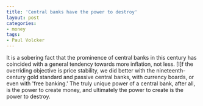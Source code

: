 ```yaml
---
title: 'Central banks have the power to destroy'
layout: post
categories:
- money
tags:
- Paul Volcker
---
```


It is a sobering fact that the prominence of central banks in this century has coincided with a general tendency towards more inflation, not less. \[I\]f the overriding objective is price stability, we did better with the nineteenth-century gold standard and passive central banks, with currency boards, or even with 'free banking.' The truly unique power of a central bank, after all, is the power to create money, and ultimately the power to create is the power to destroy.
